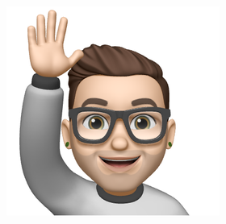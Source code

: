 ![Memoji of Anthony Morris](https://raw.githubusercontent.com/amorriscode/amorriscode/master/memoji.png)
